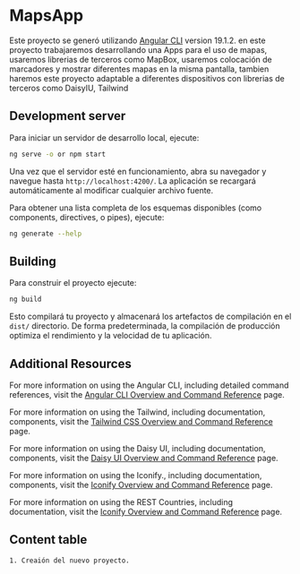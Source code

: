 # MapsApp

Este proyecto se generó utilizando [Angular CLI](https://github.com/angular/angular-cli) version 19.1.2.
en este proyecto trabajaremos desarrollando una Apps para el uso de mapas, usaremos librerias de terceros como MapBox, usaremos colocación de marcadores y mostrar diferentes mapas en la misma pantalla, tambien haremos este proyecto adaptable a diferentes dispositivos con librerias de terceros como DaisyIU, Tailwind

## Development server

Para iniciar un servidor de desarrollo local, ejecute:

```bash
ng serve -o or npm start
```

Una vez que el servidor esté en funcionamiento, abra su navegador y navegue hasta `http://localhost:4200/`. La aplicación se recargará automáticamente al modificar cualquier archivo fuente.

Para obtener una lista completa de los esquemas disponibles (como components, directives, o pipes), ejecute:

```bash
ng generate --help
```

## Building

Para construir el proyecto ejecute:

```bash
ng build
```

Esto compilará tu proyecto y almacenará los artefactos de compilación en el `dist/` directorio. De forma predeterminada, la compilación de producción optimiza el rendimiento y la velocidad de tu aplicación.

## Additional Resources

For more information on using the Angular CLI, including detailed command references, visit the [Angular CLI Overview and Command Reference](https://angular.dev/tools/cli) page.

For more information on using the Tailwind, including documentation, components, visit the [Tailwind CSS Overview and Command Reference](https://tailwindcss.com) page.

For more information on using the Daisy UI, including documentation, components, visit the [Daisy UI Overview and Command Reference](https://daisyui.com) page.

For more information on using the Iconify., including documentation, components, visit the [Iconify Overview and Command Reference](https://iconify.design/) page.

For more information on using the REST Countries, including documentation, visit the [Iconify Overview and Command Reference](https://restcountries.com/) page.

## Content table

```bash
1. Creaión del nuevo proyecto.
```
